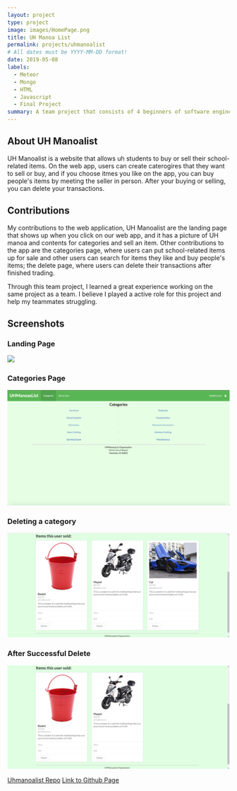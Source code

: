 ```yaml
---
layout: project
type: project
image: images/HomePage.png
title: UH Manoa List
permalink: projects/uhmanoalist
# All dates must be YYYY-MM-DD format!
date: 2019-05-08
labels:
  - Meteor
  - Mongo
  - HTML
  - Javascript
  - Final Project
summary: A team project that consists of 4 beginners of software engineers.
---
```


<h2>About UH Manoalist</h2>
UH Manoalist is a website that allows uh students to buy or sell their school-related items. On the web app, users can create caterogires that they want to sell or buy, and if you choose itmes you like on the app, you can buy people's items by meeting the seller in person. After your buying or selling, you can delete your transactions.

<h2>Contributions</h2>
My contributions to the web application, UH Manoalist are the landing page that shows up when you click on our web app, and it has a picture of UH manoa and contents for categories and sell an item. Other contributions to the app are the categories page, where users can put school-related items up for sale and other users can search for items they like and buy people's items; the delete page, where users can delete their transactions after finished trading.  

Through this team project, I learned a great experience working on the same project as a team. I believe I played a active role for this project and help my teammates struggling. 
<h2>Screenshots</h2>
<h3>Landing Page</h3>
<img class="ui centered huge image" src="..\images\HomePage.png">
<h3>Categories Page</h3>
<img class="ui centered huge image" src="..\images\CategoriesPage.png">
<h3>Deleting a category</h3>
<img class="ui centered big image" src="..\images\beforedelete.png">
<h3>After Successful Delete</h3>
<img class="ui centered big image" src="..\images\afterdelete.png">

[Uhmanoalist Repo](https://github.com/uhmanoaslist/uhmanoalistcode)
[Link to Github Page](https://github.com/uhmanoaslist/uhmanoaslist.github.io/blob/master/index.md)


